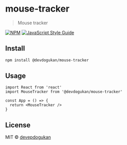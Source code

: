 # mouse-tracker

> Mouse tracker

[![NPM](https://img.shields.io/npm/v/mouse-tracker.svg)](https://www.npmjs.com/package/mouse-tracker) [![JavaScript Style Guide](https://img.shields.io/badge/code_style-standard-brightgreen.svg)](https://standardjs.com)

## Install

```bash
npm install @devdogukan/mouse-tracker
```

## Usage

```tsx
import React from 'react'
import MouseTracker from '@devdogukan/mouse-tracker'

const App = () => {
  return <MouseTracker />
}
```

## License

MIT © [devepdogukan](https://github.com/devepdogukan)
